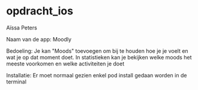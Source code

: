 # opdracht_ios
Aïssa Peters

Naam van de app: Moodly

Bedoeling: Je kan "Moods" toevoegen om bij te houden hoe je je voelt en wat je op dat moment doet. In statistieken kan je bekijken welke moods het meeste voorkomen en welke activiteiten je doet

Installatie: Er moet normaal gezien enkel pod install gedaan worden in de terminal
